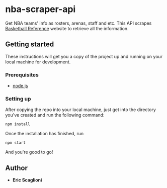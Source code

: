 # nba-scraper-api
Get NBA teams' info as rosters, arenas, staff and etc.
This API scrapes [Basketball Reference](https://www.basketball-reference.com/) website to retrieve all the information.

## Getting started
These instructions will get you a copy of the project up and running on your local machine for development.

### Prerequisites
- [node.js](https://nodejs.org/en/)

### Setting up
After copying the repo into your local machine, just get into the directory you've created and run the following command:
```
npm install
```
Once the installation has finished, run
```
npm start
```
And you're good to go!

## Author
* **Eric Scaglioni**